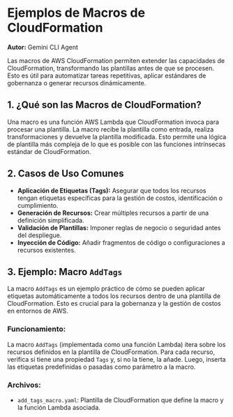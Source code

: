 # Ejemplos de Macros de CloudFormation

**Autor:** Gemini CLI Agent

Las macros de AWS CloudFormation permiten extender las capacidades de CloudFormation, transformando las plantillas antes de que se procesen. Esto es útil para automatizar tareas repetitivas, aplicar estándares de gobernanza o generar recursos dinámicamente.

## 1. ¿Qué son las Macros de CloudFormation?

Una macro es una función AWS Lambda que CloudFormation invoca para procesar una plantilla. La macro recibe la plantilla como entrada, realiza transformaciones y devuelve la plantilla modificada. Esto permite una lógica de plantilla más compleja de lo que es posible con las funciones intrínsecas estándar de CloudFormation.

## 2. Casos de Uso Comunes

*   **Aplicación de Etiquetas (Tags):** Asegurar que todos los recursos tengan etiquetas específicas para la gestión de costos, identificación o cumplimiento.
*   **Generación de Recursos:** Crear múltiples recursos a partir de una definición simplificada.
*   **Validación de Plantillas:** Imponer reglas de negocio o seguridad antes del despliegue.
*   **Inyección de Código:** Añadir fragmentos de código o configuraciones a recursos existentes.

## 3. Ejemplo: Macro `AddTags`

La macro `AddTags` es un ejemplo práctico de cómo se pueden aplicar etiquetas automáticamente a todos los recursos dentro de una plantilla de CloudFormation. Esto es crucial para la gobernanza y la gestión de costos en entornos de AWS.

### Funcionamiento:

La macro `AddTags` (implementada como una función Lambda) itera sobre los recursos definidos en la plantilla de CloudFormation. Para cada recurso, verifica si tiene una propiedad `Tags` y, si no la tiene, la añade. Luego, inserta las etiquetas predefinidas o pasadas como parámetro a la macro.

### Archivos:

*   `add_tags_macro.yaml`: Plantilla de CloudFormation que define la macro y la función Lambda asociada.

